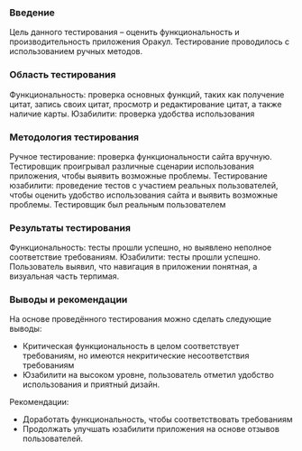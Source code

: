 ### Введение
Цель данного тестирования – оценить функциональность и производительность приложения Оракул.
Тестирование проводилось с использованием ручных методов. 

### Область тестирования
Функциональность: проверка основных функций, таких как получение цитат, запись своих цитат, просмотр и редактирование цитат, а также наличие карты.
Юзабилити: проверка удобства использования

### Методология тестирования
Ручное тестирование: проверка функциональности сайта вручную. Тестировщик проигрывал различные сценарии использования приложения, чтобы выявить возможные проблемы.
Тестирование юзабилити: проведение тестов с участием реальных пользователей, чтобы оценить удобство использования сайта и выявить возможные проблемы. Тестировщик был реальным пользователем

### Результаты тестирования
Функциональность: тесты прошли успешно, но выявлено неполное соответствие требованиям.
Юзабилити: тесты прошли успешно. Пользователь выявил, что навигация в приложении понятная, а визуальная часть терпимая.

### Выводы и рекомендации
На основе проведённого тестирования можно сделать следующие выводы:
- Критическая функциональность в целом соответствует требованиям, но имеются некритические несоответствия требованиям
- Юзабилити на высоком уровне, пользователь отметил удобство использования и приятный дизайн.

Рекомендации:
- Доработать функциональность, чтобы соответствовать требованиям
- Продолжать улучшать юзабилити приложения на основе отзывов пользователей.
